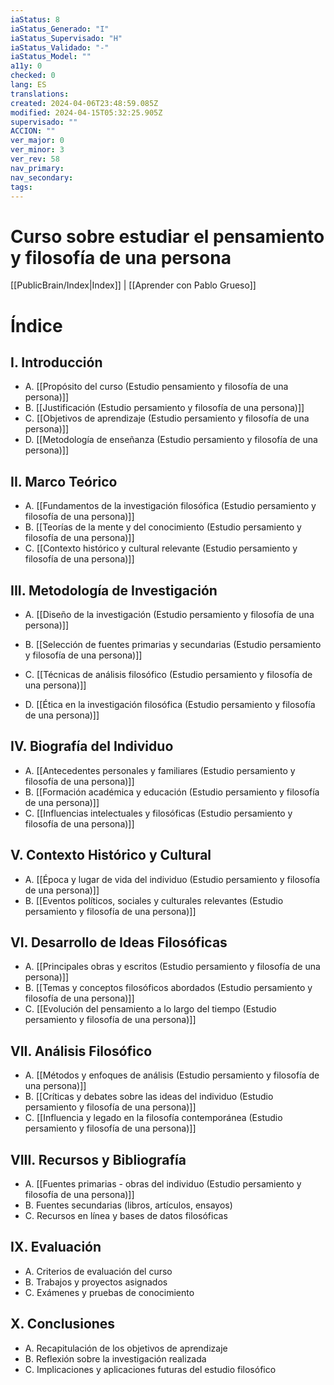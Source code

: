 ```yaml
---
iaStatus: 8
iaStatus_Generado: "I"
iaStatus_Supervisado: "H"
iaStatus_Validado: "-"
iaStatus_Model: ""
a11y: 0
checked: 0
lang: ES
translations: 
created: 2024-04-06T23:48:59.085Z
modified: 2024-04-15T05:32:25.905Z
supervisado: ""
ACCION: ""
ver_major: 0
ver_minor: 3
ver_rev: 58
nav_primary: 
nav_secondary: 
tags:
---
```

# Curso sobre estudiar el pensamiento y filosofía de una persona

[[PublicBrain/Index|Index]] | [[Aprender con Pablo Grueso]]

# Índice

## I. Introducción
   - A. [[Propósito del curso (Estudio pensamiento y filosofía de una persona)]]
   - B. [[Justificación (Estudio persamiento y filosofía de una persona)]]
   - C. [[Objetivos de aprendizaje (Estudio persamiento y filosofía de una persona)]]
   - D. [[Metodología de enseñanza (Estudio persamiento y filosofía de una persona)]]
   
## II. Marco Teórico
   - A. [[Fundamentos de la investigación filosófica (Estudio persamiento y filosofía de una persona)]]
   - B. [[Teorías de la mente y del conocimiento (Estudio persamiento y filosofía de una persona)]]
   - C. [[Contexto histórico y cultural relevante (Estudio persamiento y filosofía de una persona)]]
   
## III. Metodología de Investigación
   - A. [[Diseño de la investigación (Estudio persamiento y filosofía de una persona)]]
   - B. [[Selección de fuentes primarias y secundarias (Estudio persamiento y filosofía de una persona)]]

   - C. [[Técnicas de análisis filosófico (Estudio persamiento y filosofía de una persona)]]
   - D. [[Ética en la investigación filosófica (Estudio persamiento y filosofía de una persona)]]
   
## IV. Biografía del Individuo
   - A. [[Antecedentes personales y familiares (Estudio persamiento y filosofía de una persona)]]
   - B. [[Formación académica y educación (Estudio persamiento y filosofía de una persona)]]
   - C. [[Influencias intelectuales y filosóficas (Estudio persamiento y filosofía de una persona)]]
   
## V. Contexto Histórico y Cultural
   - A. [[Época y lugar de vida del individuo (Estudio persamiento y filosofía de una persona)]]
   - B. [[Eventos políticos, sociales y culturales relevantes (Estudio persamiento y filosofía de una persona)]]
   
## VI. Desarrollo de Ideas Filosóficas
   - A. [[Principales obras y escritos (Estudio persamiento y filosofía de una persona)]]
   - B. [[Temas y conceptos filosóficos abordados (Estudio persamiento y filosofía de una persona)]]
   - C. [[Evolución del pensamiento a lo largo del tiempo (Estudio persamiento y filosofía de una persona)]]
   
## VII. Análisis Filosófico
   - A. [[Métodos y enfoques de análisis (Estudio persamiento y filosofía de una persona)]]
   - B. [[Críticas y debates sobre las ideas del individuo (Estudio persamiento y filosofía de una persona)]]
   - C. [[Influencia y legado en la filosofía contemporánea (Estudio persamiento y filosofía de una persona)]]
   
## VIII. Recursos y Bibliografía
   - A. [[Fuentes primarias - obras del individuo (Estudio persamiento y filosofía de una persona)]]
   - B. Fuentes secundarias (libros, artículos, ensayos)
   - C. Recursos en línea y bases de datos filosóficas
   
## IX. Evaluación
   - A. Criterios de evaluación del curso
   - B. Trabajos y proyectos asignados
   - C. Exámenes y pruebas de conocimiento
   
## X. Conclusiones
   - A. Recapitulación de los objetivos de aprendizaje
   - B. Reflexión sobre la investigación realizada
   - C. Implicaciones y aplicaciones futuras del estudio filosófico

